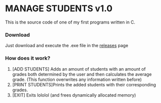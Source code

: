 # MANAGE STUDENTS v1.0
This is the source code of one of my first programs written in C.

### Download

Just download and execute the .exe file in the [releases](https://github.com/mantecados/manage-students/releases/tag/v1.0.0) page


### How does it work?

1. [ADD STUDENTS] Adds an amount of students with an amount of grades both determined by the user and then calculates the average grade. (This function overwrites any information written before)
2. [PRINT STUDENTS]Prints the added students with their corresponding grades.
3. [EXIT] Exits lololol (and frees dynamically allocated memory)
